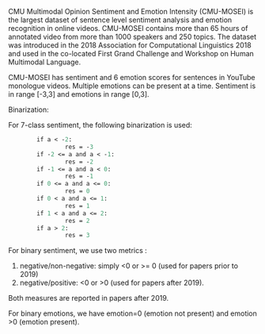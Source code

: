 CMU Multimodal Opinion Sentiment and Emotion Intensity (CMU-MOSEI) is the largest dataset of sentence level sentiment analysis and emotion recognition in online videos. CMU-MOSEI contains more than 65 hours of annotated video from more than 1000 speakers and 250 topics. The dataset was introduced in the 2018 Association for Computational Linguistics 2018 and used in the co-located First Grand Challenge and Workshop on Human Multimodal Language. 

CMU-MOSEI has sentiment and 6 emotion scores for sentences in YouTube monologue videos. Multiple emotions can be present at a time. Sentiment is in range [-3,3] and emotions in range [0,3]. 

Binarization: 

For 7-class sentiment, the following binarization is used:

```def cmumosei_round(a):
        if a < -2:
                res = -3
        if -2 <= a and a < -1:
                res = -2
        if -1 <= a and a < 0:
                res = -1
        if 0 <= a and a <= 0:
                res = 0
        if 0 < a and a <= 1:
                res = 1
        if 1 < a and a <= 2:
                res = 2
        if a > 2:
                res = 3
```

For binary sentiment, we use two metrics : 

1) negative/non-negative: simply <0 or >= 0 (used for papers prior to 2019)
2) negative/positive: <0 or >0 (used for papers after 2019).

Both measures are reported in papers after 2019. 

For binary emotions, we have emotion=0 (emotion not present) and emotion >0 (emotion present).